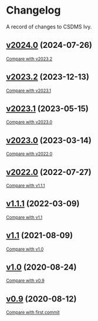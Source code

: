 # Changelog

A record of changes to CSDMS Ivy.

## [v2024.0](https://github.com/csdms/ivy/releases/tag/v2024.0) (2024-07-26)
<small>[Compare with v2023.2](https://github.com/csdms/ivy/compare/v2023.2...v2024.0)</small>


## [v2023.2](https://github.com/csdms/ivy/releases/tag/v2023.2) (2023-12-13)
<small>[Compare with v2023.1](https://github.com/csdms/ivy/compare/v2023.1...v2023.2)</small>


## [v2023.1](https://github.com/csdms/ivy/releases/tag/v2023.1) (2023-05-15)
<small>[Compare with v2023.0](https://github.com/csdms/ivy/compare/v2023.0...v2023.1)</small>


## [v2023.0](https://github.com/csdms/ivy/releases/tag/v2023.0) (2023-03-14)
<small>[Compare with v2022.0](https://github.com/csdms/ivy/compare/v2022.0...v2023.0)</small>


## [v2022.0](https://github.com/csdms/ivy/releases/tag/v2022.0) (2022-07-27)
<small>[Compare with v1.1.1](https://github.com/csdms/ivy/compare/v1.1.1...v2022.0)</small>


## [v1.1.1](https://github.com/csdms/ivy/releases/tag/v1.1.1) (2022-03-09)
<small>[Compare with v1.1](https://github.com/csdms/ivy/compare/v1.1...v1.1.1)</small>


## [v1.1](https://github.com/csdms/ivy/releases/tag/v1.1) (2021-08-09)
<small>[Compare with v1.0](https://github.com/csdms/ivy/compare/v1.0...v1.1)</small>


## [v1.0](https://github.com/csdms/ivy/releases/tag/v1.0) (2020-08-24)
<small>[Compare with v0.9](https://github.com/csdms/ivy/compare/v0.9...v1.0)</small>


## [v0.9](https://github.com/csdms/ivy/releases/tag/v0.9) (2020-08-12)
<small>[Compare with first commit](https://github.com/csdms/ivy/compare/fcfe84bbdf478ffbe9647f726005c678b1a67e78...v0.9)</small>

